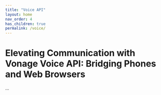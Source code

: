 ```yaml
---
title: "Voice API"
layout: home
nav_order: 4
has_children: true
permalink: /voice/
---
```


# Elevating Communication with Vonage Voice API: Bridging Phones and Web Browsers

...
